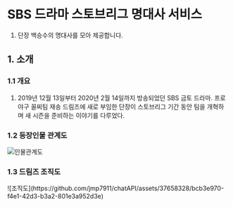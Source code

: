 <h1>SBS 드라마 스토브리그 명대사 서비스</h1>
<ol>
  <li>
    단장 백승수의 명대사를 모아 제공합니다.
  </li>
</ol>
<h2>1. 소개</h2>
<h3>1.1 개요</h3>
<ol>
  <li>2019년 12월 13일부터 2020년 2월 14일까지 방송되었던 SBS 금토 드라마. 프로야구 꼴찌팀 재송 드림즈에 새로 부임한 단장이 스토브리그 기간 동안 팀을 개혁하며 새 시즌을 준비하는 이야기를 다루었다.</li>
</ol>
<h3>1.2 등장인물 관계도</h3>

![인물관계도](https://github.com/jmp7911/chatAPI/assets/37658328/11d6056e-ea4d-49b3-a567-648043286bf7)

<h3>1.3 드림즈 조직도</h3>
![조직도](https://github.com/jmp7911/chatAPI/assets/37658328/bcb3e970-f4e1-42d3-b3a2-801e3a952d3e)
